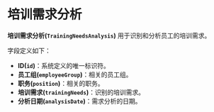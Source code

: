 # 培训需求分析

**培训需求分析(`TrainingNeedsAnalysis`)** 用于识别和分析员工的培训需求。

字段定义如下：

- **ID(`id`)**：系统定义的唯一标识符。
- **员工组(`employeeGroup`)**：相关的员工组。
- **职务(`position`)**：相关的职务。
- **培训需求(`trainingNeeds`)**：识别的培训需求。
- **分析日期(`analysisDate`)**：需求分析的日期。
